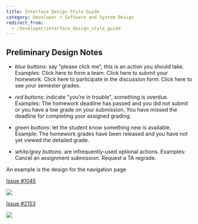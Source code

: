 ```yaml
---
title: Interface Design Style Guide
category: Developer > Software and System Design
redirect_from:
  - /developer/interface_design_style_guide
---
```


## Preliminary Design Notes

* *blue buttons*: say "please click me", this is an action you should
   take.  Examples: Click here to form a team.  Click here to submit
   your homework.  Click here to participate in the discussion form.
   Click here to see your semester grades.

* *red buttons*: indicate "you’re in trouble", something is overdue.
   Examples: The homework deadline has passed and you did not submit
   or you have a low grade on your submission.  You have missed the
   deadline for completing your assigned grading.

* *green buttons*: let the student know something new is available.
   Example: The homework grades have been released and you have not
   yet viewed the detailed grade.

* *white/grey buttons*: are infrequently-used optional actions.
   Examples: Cancel an assignment submission.  Request a TA regrade.


An example is the design for the navigation page

[Issue #1045](https://github.com/Submitty/Submitty/issues/1045)

![](https://i.imgur.com/TVk9qpy.jpg)

[Issue #2153](https://github.com/Submitty/Submitty/issues/2153)

![](https://i.imgur.com/suqhXhi.png)
